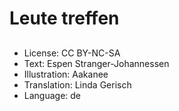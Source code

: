 # Leute treffen

##

##

##

##

##

##

##

##

##

##

##

##

##

##

##

##
* License: CC BY-NC-SA
* Text: Espen Stranger-Johannessen
* Illustration: Aakanee
* Translation: Linda Gerisch
* Language: de
